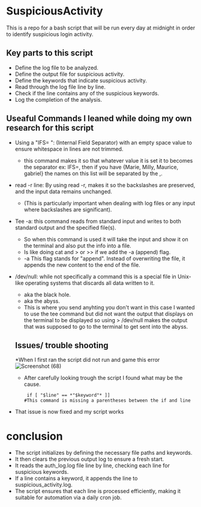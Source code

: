 # SuspiciousActivity
This is a repo for a bash script that will be run every day at midnight in order to identify suspicious login activity.
## Key parts to this script
 - Define the log file to be analyzed.
 - Define the output file for suspicious activity.
 - Define the keywords that indicate suspicious activity.
 - Read through the log file line by line.
 - Check if the line contains any of the suspicious keywords.
 - Log the completion of the analysis.

## Useaful Commands I leaned while doing my own research for this script
 * Using a "IFS= ": (Internal Field Separator) with an empty space value to ensure whitespace in lines are not trimmed.
     - this command makes it so that whatever value it is set it to becomes the separator ex: IFS=,  then if you have {Marie, Milly, Maurice, gabriel} the names on this list will be separated by the ,. 
 
 * read -r line: By using read -r, makes it so the backslashes are preserved, and the input data remains unchanged.
    - (This is particularly important when dealing with log files or any input where backslashes are significant).
 * Tee -a: this command reads from standard input and writes to both standard output and the specified file(s).
    - So when this command is used it will take the input and show it on the terminal and also put the info into a file.
    - Is like doing cat and > or >> if we add the -a (append) flag.
    - -a This flag stands for "append". Instead of overwriting the file, it appends the new content to the end of the file.
 * /dev/null: while not specifically a command this is a special file in Unix-like operating systems that discards all data written to it.
    - aka the black hole.
    - aka the abyss.
    - This is where you send anyhting you don't want in this case I wanted to use the tee command but did not want the output that displays on the terminal to be displayed so using > /dev/null makes the output that was supposed to go to the terminal to get sent into the abyss.
   ## Issues/ trouble shooting
    *When I first ran the script did not run and game this error
   ![Screenshot (68)](https://github.com/user-attachments/assets/e44745d2-eff0-44a6-943b-125e4d5f0db9)
   - After carefully looking trough the script I found what may be the cause.
      ```
       if [ "$line" == *"$keyword"* ]]
     #This command is missing a parentheses between the if and line
      ```
  * That issue is now fixed and my script works

 # conclusion
 - The script initializes by defining the necessary file paths and keywords.
 - It then clears the previous output log to ensure a fresh start.
 - It reads the auth_log.log file line by line, checking each line for suspicious keywords.
 - If a line contains a keyword, it appends the line to suspicious_activity.log.
 - The script ensures that each line is processed efficiently, making it suitable for automation via a daily cron job.

  
